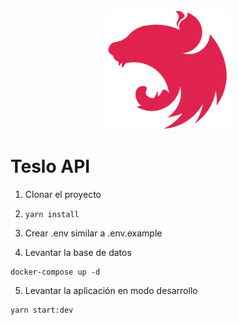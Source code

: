 <p align="center">
  <a href="http://nestjs.com/" target="blank"><img src="nest.svg" width="200" alt="Nest Logo" /></a>

# Teslo API

1. Clonar el proyecto

2. ```yarn install```

3. Crear .env similar a .env.example

4. Levantar la base de datos
```
docker-compose up -d
```
5. Levantar la aplicación en modo desarrollo
```
yarn start:dev
```
